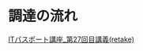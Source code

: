 # 調達の流れ  

[ITパスポート講座_第27回目講義(retake)](https://www.youtube.com/watch?v=ZpeVBPjCo4w&list=PLC9xywNMIf9jgTizhye6GyPjZcuPZ9ou5&index=29&t=2s)  
